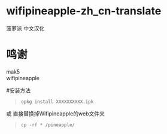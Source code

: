 # wifipineapple-zh_cn-translate
菠萝派 中文汉化

# 鸣谢</br>
mak5 </br>
wifipineapple</br>

#安装方法</br>
> `opkg install XXXXXXXXXX.ipk`</br>

或 直接替换掉Wifipineapple的web文件夹
> `cp -rf * /pineapple/`
